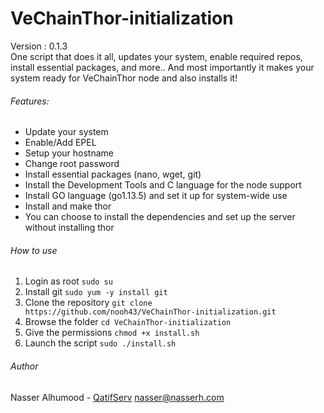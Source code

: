 # VeChainThor-initialization
Version : 0.1.3  
One script that does it all, updates your system, enable required repos, install essential packages, and more..
And most importantly it makes your system ready for VeChainThor node and also installs it!

###### Features:
- Update your system
- Enable/Add EPEL
- Setup your hostname
- Change root password
- Install essential packages (nano, wget, git)
- Install the Development Tools and C language for the node support
- Install GO language (go1.13.5) and set it up for system-wide use
- Install and make thor
- You can choose to install the dependencies and set up the server without installing thor

###### How to use
1. Login as root
`sudo su`
2. Install git
`sudo yum -y install git`
3. Clone the repository 
`git clone https://github.com/nooh43/VeChainThor-initialization.git`
4. Browse the folder
`cd VeChainThor-initialization`
5. Give the permissions
`chmod +x install.sh`
6. Launch the script
`sudo ./install.sh`

###### Author
Nasser Alhumood - [QatifServ](http://qatifserv.com/)
nasser@nasserh.com